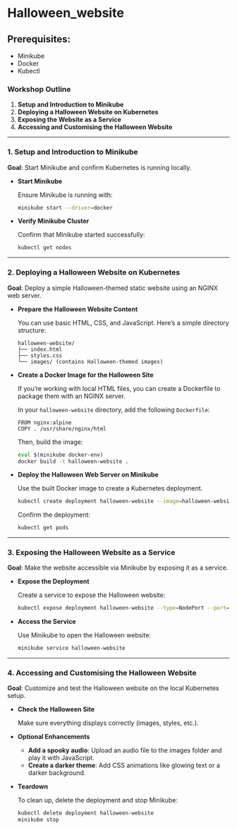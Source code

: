# Halloween_website

## Prerequisites:
- Minikube
- Docker
- Kubectl

### **Workshop Outline**

1. **Setup and Introduction to Minikube**
2. **Deploying a Halloween Website on Kubernetes**
3. **Exposing the Website as a Service**
4. **Accessing and Customising the Halloween Website**

---

### **1. Setup and Introduction to Minikube**

**Goal**: Start Minikube and confirm Kubernetes is running locally.

- **Start Minikube**
    
    Ensure Minikube is running with:
    
    ```bash
    minikube start --driver=docker
    
    ```
    
- **Verify Minikube Cluster**
    
    Confirm that Minikube started successfully:
    
    ```bash
    kubectl get nodes
    
    ```
    

---

### **2. Deploying a Halloween Website on Kubernetes**

**Goal**: Deploy a simple Halloween-themed static website using an NGINX web server.

- **Prepare the Halloween Website Content**
    
    You can use basic HTML, CSS, and JavaScript. Here’s a simple directory structure:
    
    ```
    halloween-website/
    ├── index.html
    ├── styles.css
    └── images/ (contains Halloween-themed images)
    
    ```
    
- **Create a Docker Image for the Halloween Site**
    
    If you’re working with local HTML files, you can create a Dockerfile to package them with an NGINX server.
    
    In your `halloween-website` directory, add the following `Dockerfile`:
    
    ```
    FROM nginx:alpine
    COPY . /usr/share/nginx/html
    
    ```
    
    Then, build the image:
    
    ```bash
    eval $(minikube docker-env)
    docker build -t halloween-website .
    
    ```
    
- **Deploy the Halloween Web Server on Minikube**
    
    Use the built Docker image to create a Kubernetes deployment.
    
    ```bash
    kubectl create deployment halloween-website --image=halloween-website
    
    ```
    
    Confirm the deployment:
    
    ```bash
    kubectl get pods
    
    ```
    

---

### **3. Exposing the Halloween Website as a Service**

**Goal**: Make the website accessible via Minikube by exposing it as a service.

- **Expose the Deployment**
    
    Create a service to expose the Halloween website:
    
    ```bash
    kubectl expose deployment halloween-website --type=NodePort --port=80
    
    ```
    
- **Access the Service**
    
    Use Minikube to open the Halloween website:
    
    ```bash
    minikube service halloween-website
    
    ```
    

---

### **4. Accessing and Customising the Halloween Website**

**Goal**: Customize and test the Halloween website on the local Kubernetes setup.

- **Check the Halloween Site**
    
    Make sure everything displays correctly (images, styles, etc.).
    
- **Optional Enhancements**
    - **Add a spooky audio**: Upload an audio file to the images folder and play it with JavaScript.
    - **Create a darker theme**: Add CSS animations like glowing text or a darker background.
- **Teardown**
    
    To clean up, delete the deployment and stop Minikube:
    
    ```bash
    kubectl delete deployment halloween-website
    minikube stop
    
    ```
